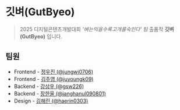 # 깃벼(GutByeo)
> 2025 디지털콘텐츠개발대회 *'벼는익을수록고개를숙인다' 팀* 출품작 **깃벼(GutByeo)** 입니다.

## 팀원
- Frontend - [정우진 (@jungwj0706)](https://github.com/jungwj0706)
- Frontend - [김주영 (@juyoungk09)](https://github.com/juyoungk09)
- Backend - [강상우 (@gsw226)](https://github.com/gsw226)
- Backend - [장한울 (@janghanul090801)](https://github.com/janghanul090801)
- Design - [김해린 (@haerin0303)](https://github.com/haerin0303)
